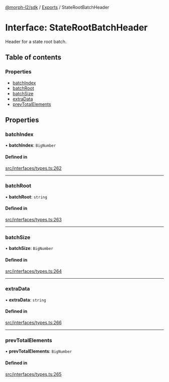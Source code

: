 [@morph-l2/sdk](../intro.md) / [Exports](../modules) / StateRootBatchHeader

# Interface: StateRootBatchHeader

Header for a state root batch.

## Table of contents

### Properties

- [batchIndex](StateRootBatchHeader#batchindex)
- [batchRoot](StateRootBatchHeader#batchroot)
- [batchSize](StateRootBatchHeader#batchsize)
- [extraData](StateRootBatchHeader#extradata)
- [prevTotalElements](StateRootBatchHeader#prevtotalelements)

## Properties

### batchIndex

• **batchIndex**: `BigNumber`

#### Defined in

[src/interfaces/types.ts:262](https://github.com/morph-l2/sdk/tree/97c4394/src/interfaces/types.ts#L262)

___

### batchRoot

• **batchRoot**: `string`

#### Defined in

[src/interfaces/types.ts:263](https://github.com/morph-l2/sdk/tree/97c4394/src/interfaces/types.ts#L263)

___

### batchSize

• **batchSize**: `BigNumber`

#### Defined in

[src/interfaces/types.ts:264](https://github.com/morph-l2/sdk/tree/97c4394/src/interfaces/types.ts#L264)

___

### extraData

• **extraData**: `string`

#### Defined in

[src/interfaces/types.ts:266](https://github.com/morph-l2/sdk/tree/97c4394/src/interfaces/types.ts#L266)

___

### prevTotalElements

• **prevTotalElements**: `BigNumber`

#### Defined in

[src/interfaces/types.ts:265](https://github.com/morph-l2/sdk/tree/97c4394/src/interfaces/types.ts#L265)
